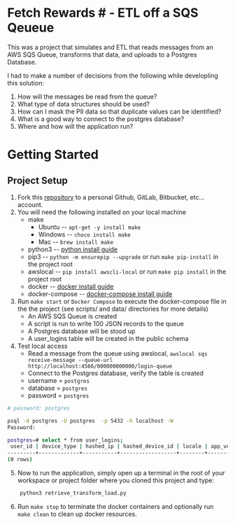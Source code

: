 # Fetch Rewards # - ETL off a SQS Qeueue

This was a project that simulates and ETL that reads messages from an AWS SQS Queue, transforms that data, and uploads to a Postgres Database. 

I had to make a number of decisions from the following while developling this solution: 

1. How will the messages be read from the queue?
2. What type of data structures should be used?
3. How can I mask the PII data so that duplicate values can be identified?
4. What is a good way to connect to the postgres database? 
5. Where and how will the application run?


# Getting Started

## Project Setup
1. Fork this [repository]( https://github.com/OmarMiah/Data_Engineering_Take_Home_Fetch) to a personal Github, GitLab, Bitbucket, etc... account.
2. You will need the following installed on your local machine
    * make
        * Ubuntu -- `apt-get -y install make`
        * Windows -- `choco install make`
        * Mac -- `brew install make`
    * python3 -- [python install guide](https://www.python.org/downloads/)
    * pip3 -- `python -m ensurepip --upgrade` or run `make pip-install` in the project root
    * awslocal -- `pip install awscli-local`  or run `make pip install` in the project root
    * docker -- [docker install guide](https://docs.docker.com/get-docker/)
    * docker-compose -- [docker-compose install guide]()
3. Run `make start` or `Docker Compose` to execute the docker-compose file in the the project (see scripts/ and data/ directories for more details)
    * An AWS SQS Queue is created
    * A script is run to write 100 JSON records to the queue
    * A Postgres database will be stood up
    * A user_logins table will be created in the public schema
4. Test local access
    * Read a message from the queue using awslocal, `awslocal sqs receive-message --queue-url http://localhost:4566/000000000000/login-queue`
    * Connect to the Postgres database, verify the table is created
    * username = `postgres`
    * database = `postgres`
    * password = `postgres`

```bash
# password: postgres

psql -d postgres -U postgres  -p 5432 -h localhost -W
Password: 

postgres=# select * from user_logins;
 user_id | device_type | hashed_ip | hashed_device_id | locale | app_version | create_date 
---------+-------------+-----------+------------------+--------+-------------+-------------
(0 rows)
```
5. Now to run the application, simply open up a terminal in the root of your workspace or project folder where you cloned this project and type: 

```bash
    python3 retrieve_transform_load.py 
```

6. Run `make stop` to terminate the docker containers and optionally run `make clean` to clean up docker resources.
